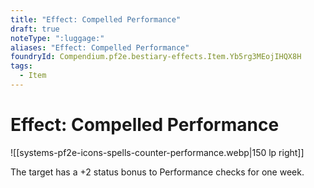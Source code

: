 ```yaml
---
title: "Effect: Compelled Performance"
draft: true
noteType: ":luggage:"
aliases: "Effect: Compelled Performance"
foundryId: Compendium.pf2e.bestiary-effects.Item.Yb5rg3MEojIHQX8H
tags:
  - Item
---
```


# Effect: Compelled Performance
![[systems-pf2e-icons-spells-counter-performance.webp|150 lp right]]

The target has a +2 status bonus to Performance checks for one week.
